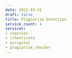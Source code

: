 ```yaml
---
date: 2022-03-31
draft: false
title: Plagiarism Detection
service_count: 4
services:
- copyvios
- ithenticate
- ouriginal
- plagiarism_checker
---
```



